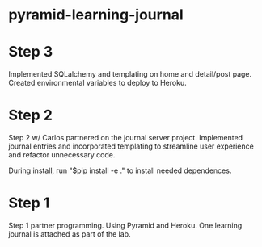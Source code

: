 # pyramid-learning-journal

<h1>Step 3</h1>

Implemented SQLalchemy and templating on home and detail/post page. Created environmental variables to deploy to Heroku. 


<h1>Step 2</h1>

Step 2 w/ Carlos partnered on the journal server project. Implemented journal entries and incorporated templating to streamline user experience and refactor unnecessary code.

During install, run "$pip install -e ." to install needed dependences.

<h1>Step 1</h1>

Step 1 partner programming. Using Pyramid and Heroku. One learning journal is attached as part of the lab.
